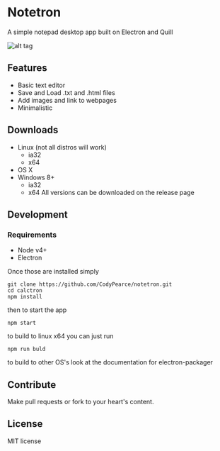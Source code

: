 # Notetron
A simple notepad desktop app built on Electron and Quill

![alt tag](https://media.giphy.com/media/Wg8rALJnCqglW/giphy.gif)

## Features
* Basic text editor
* Save and Load .txt and .html files
* Add images and link to webpages
* Minimalistic

## Downloads

* Linux (not all distros will work)
  * ia32
  * x64
* OS X
* Windows 8+
  * ia32
  * x64
All versions can be downloaded on the release page

## Development

### Requirements

* Node v4+
* Electron 

Once those are installed simply

```
git clone https://github.com/CodyPearce/notetron.git
cd calctron
npm install
```
then to start the app 
```
npm start
```

to build to linux x64 you can just run
``` 
npm run buld
```

to build to other OS's look at the documentation for electron-packager

## Contribute

Make pull requests or fork to your heart's content.

## License

MIT license
